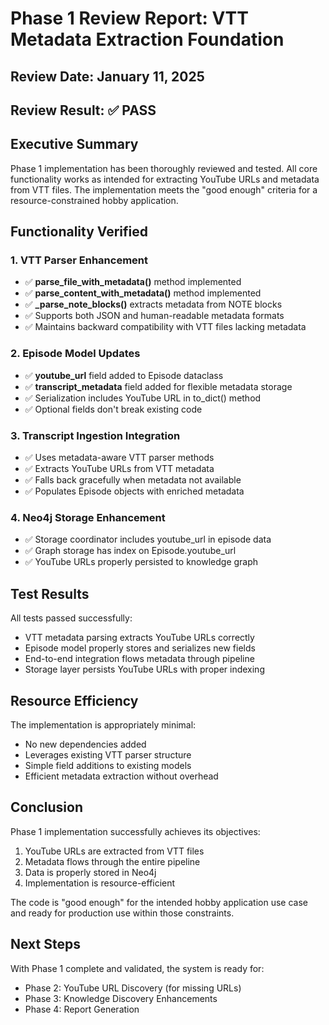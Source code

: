 # Phase 1 Review Report: VTT Metadata Extraction Foundation

## Review Date: January 11, 2025

## Review Result: ✅ PASS

## Executive Summary

Phase 1 implementation has been thoroughly reviewed and tested. All core functionality works as intended for extracting YouTube URLs and metadata from VTT files. The implementation meets the "good enough" criteria for a resource-constrained hobby application.

## Functionality Verified

### 1. VTT Parser Enhancement
- ✅ **parse_file_with_metadata()** method implemented
- ✅ **parse_content_with_metadata()** method implemented  
- ✅ **_parse_note_blocks()** extracts metadata from NOTE blocks
- ✅ Supports both JSON and human-readable metadata formats
- ✅ Maintains backward compatibility with VTT files lacking metadata

### 2. Episode Model Updates
- ✅ **youtube_url** field added to Episode dataclass
- ✅ **transcript_metadata** field added for flexible metadata storage
- ✅ Serialization includes YouTube URL in to_dict() method
- ✅ Optional fields don't break existing code

### 3. Transcript Ingestion Integration
- ✅ Uses metadata-aware VTT parser methods
- ✅ Extracts YouTube URLs from VTT metadata
- ✅ Falls back gracefully when metadata not available
- ✅ Populates Episode objects with enriched metadata

### 4. Neo4j Storage Enhancement
- ✅ Storage coordinator includes youtube_url in episode data
- ✅ Graph storage has index on Episode.youtube_url
- ✅ YouTube URLs properly persisted to knowledge graph

## Test Results

All tests passed successfully:
- VTT metadata parsing extracts YouTube URLs correctly
- Episode model properly stores and serializes new fields
- End-to-end integration flows metadata through pipeline
- Storage layer persists YouTube URLs with proper indexing

## Resource Efficiency

The implementation is appropriately minimal:
- No new dependencies added
- Leverages existing VTT parser structure
- Simple field additions to existing models
- Efficient metadata extraction without overhead

## Conclusion

Phase 1 implementation successfully achieves its objectives:
1. YouTube URLs are extracted from VTT files
2. Metadata flows through the entire pipeline
3. Data is properly stored in Neo4j
4. Implementation is resource-efficient

The code is "good enough" for the intended hobby application use case and ready for production use within those constraints.

## Next Steps

With Phase 1 complete and validated, the system is ready for:
- Phase 2: YouTube URL Discovery (for missing URLs)
- Phase 3: Knowledge Discovery Enhancements
- Phase 4: Report Generation